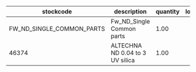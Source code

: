 |stockcode|description|quantity|location|
|---------|-----------|--------|--------|
|FW_ND_SINGLE_COMMON_PARTS|Fw_ND_Single Common parts|1.00||
|46374|ALTECHNA ND 0.04 to 3 UV silica|1.00||
